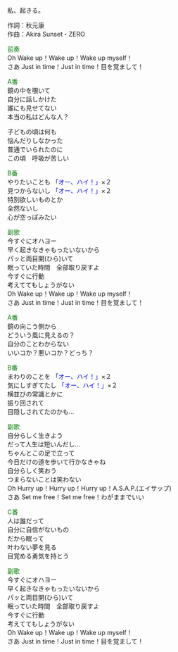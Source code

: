 私、起きる。  
  
作詞：秋元康  
作曲：Akira Sunset・ZERO  
  
<font color=green>前奏</font>  
Oh Wake up！Wake up！Wake up myself！  
さあ Just in time！Just in time！目を覚まして！  
  
<font color=green>A番</font>  
鏡の中を覗いて  
自分に話しかけた  
誰にも見せてない  
本当の私はどんな人？  
  
子どもの頃は何も  
悩んだりしなかった  
普通でいられたのに  
この頃　呼吸が苦しい  
  
<font color=green>B番</font>  
やりたいことも <font color=blue>「オー、ハイ！」</font>×２   
見つからないし <font color=blue>「オー、ハイ！」</font>×２   
特別欲しいものとか  
全然ないし  
心が空っぽみたい  
  
<font color=green>副歌</font>  
今すぐにオハヨー  
早く起きなきゃもったいないから  
パッと両目開(ひら)いて  
眠っていた時間　全部取り戻すよ  
今すぐに行動  
考えててもしょうがない  
Oh Wake up！Wake up！Wake up myself！  
さあ Just in time！Just in time！目を覚まして！  
  
<font color=green>A番</font>  
鏡の向こう側から  
どういう風に見えるの？  
自分のことわからない  
いいコか？悪いコか？どっち？  
  
<font color=green>B番</font>  
まわりのことを <font color=blue>「オー、ハイ！」</font>×２   
気にしすぎてたし <font color=blue>「オー、ハイ！」</font>×２   
横並びの常識とかに  
振り回されて  
目隠しされてたのかも…  
  
<font color=green>副歌</font>  
自分らしく生きよう  
だって人生は短いんだし…  
ちゃんとこの足で立って  
今日だけの道を歩いて行かなきゃね  
自分らしく笑おう  
つまらないことは笑わない  
Oh Hurry up！Hurry up！Hurry up！A.S.A.P.(エイサップ)  
さあ Set me free！Set me free！わがままでいい  
  
<font color=green>C番</font>  
人は誰だって  
自分に自信がないもの  
だから眠って  
叶わない夢を見る  
目覚める勇気を持とう  
  
<font color=green>副歌</font>  
今すぐにオハヨー  
早く起きなきゃもったいないから  
パッと両目開(ひら)いて  
眠っていた時間　全部取り戻すよ  
今すぐに行動  
考えててもしょうがない  
Oh Wake up！Wake up！Wake up myself！  
さあ Just in time！Just in time！目を覚まして！  
